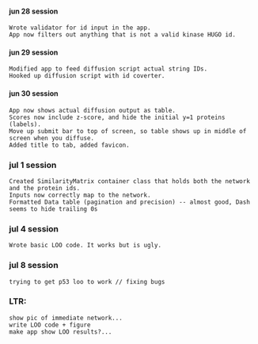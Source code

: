 #### jun 28 session
    Wrote validator for id input in the app.
    App now filters out anything that is not a valid kinase HUGO id.

#### jun 29 session
    Modified app to feed diffusion script actual string IDs.
    Hooked up diffusion script with id coverter.

#### jun 30 session
    App now shows actual diffusion output as table.
    Scores now include z-score, and hide the initial y=1 proteins (labels).
    Move up submit bar to top of screen, so table shows up in middle of screen when you diffuse.
    Added title to tab, added favicon.

### jul 1 session
    Created SimilarityMatrix container class that holds both the network and the protein ids.
    Inputs now correctly map to the network.
    Formatted Data table (pagination and precision) -- almost good, Dash seems to hide trailing 0s


### jul 4 session
    Wrote basic LOO code. It works but is ugly.

### jul 8 session
    trying to get p53 loo to work // fixing bugs

### LTR:
    show pic of immediate network...
    write LOO code + figure
    make app show LOO results?...
